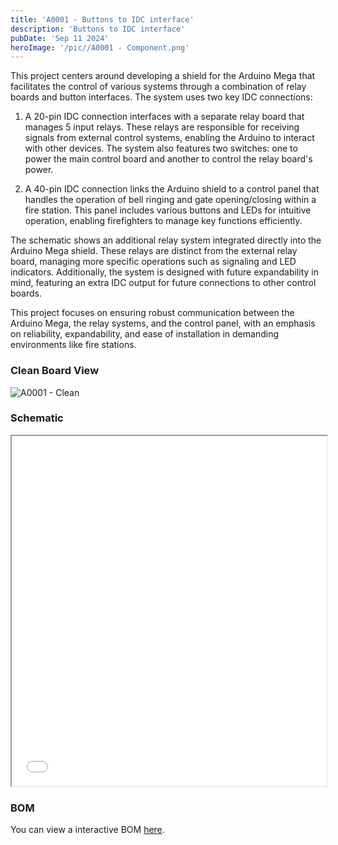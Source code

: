 ```yaml
---
title: 'A0001 - Buttons to IDC interface'
description: 'Buttons to IDC interface'
pubDate: 'Sep 11 2024'
heroImage: '/pic//A0001 - Component.png'
---
```


This project centers around developing a shield for the Arduino Mega that facilitates the control of various systems through a combination of relay boards and button interfaces. The system uses two key IDC connections:

1. A 20-pin IDC connection interfaces with a separate relay board that manages 5 input relays. These relays are responsible for receiving signals from external control systems, enabling the Arduino to interact with other devices. The system also features two switches: one to power the main control board and another to control the relay board's power.

2. A 40-pin IDC connection links the Arduino shield to a control panel that handles the operation of bell ringing and gate opening/closing within a fire station. This panel includes various buttons and LEDs for intuitive operation, enabling firefighters to manage key functions efficiently.

The schematic shows an additional relay system integrated directly into the Arduino Mega shield. These relays are distinct from the external relay board, managing more specific operations such as signaling and LED indicators. Additionally, the system is designed with future expandability in mind, featuring an extra IDC output for future connections to other control boards.

This project focuses on ensuring robust communication between the Arduino Mega, the relay systems, and the control panel, with an emphasis on reliability, expandability, and ease of installation in demanding environments like fire stations.

### Clean Board View

![A0001 - Clean](/pic/A0001%20-%20Clean.png)

### Schematic

<iframe src="/sch/A0001-Schematic.pdf" width="100%" height="560px"></iframe>

### BOM

You can view a interactive BOM [here](/bom/BOM_A0001.html).